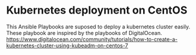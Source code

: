 # Kubernetes deployment on CentOS
This Ansible Playbooks are suposed to deploy a kubernetes cluster easily. These playbook are inspired by the playbooks of DigitalOcean.
https://www.digitalocean.com/community/tutorials/how-to-create-a-kubernetes-cluster-using-kubeadm-on-centos-7
